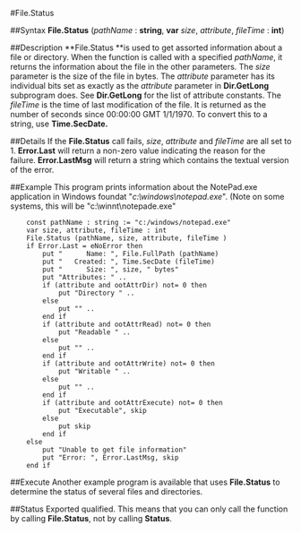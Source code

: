 
#File.Status

##Syntax
**File.Status** (*pathName* : **string**, **var** *size*, *attribute*, *fileTime* : **int**)

##Description
**File.Status **is used to get assorted information about a file or directory. When the function is called with a specified *pathName*, it returns the information about the file in the other parameters.
The *size* parameter is the size of the file in bytes. 
The *attribute* parameter has its individual bits set as exactly as the *attribute* parameter in **Dir.GetLong** subprogram does. See **Dir.GetLong** for the list of attribute constants.
The *fileTime* is the time of last modification of the file. It is returned as the number of seconds since 00:00:00 GMT 1/1/1970. To convert this to a string, use **Time.SecDate.**

##Details
If the **File.Status** call fails, *size*, *attribute* and *fileTime* are all set to 1. **Error.Last** will return a non-zero value indicating the reason for the failure. **Error.LastMsg** will return a string which contains the textual version of the error.

##Example
This program prints information about the NotePad.exe application in Windows foundat "*c:\windows\notepad.exe*". (Note on some systems, this will be "c:\winnt\notepade.exe"

        const pathName : string := "c:/windows/notepad.exe"
        var size, attribute, fileTime : int
        File.Status (pathName, size, attribute, fileTime )
        if Error.Last = eNoError then
            put "      Name: ", File.FullPath (pathName)
            put "   Created: ", Time.SecDate (fileTime)
            put "      Size: ", size, " bytes"
            put "Attributes: " ..
            if (attribute and ootAttrDir) not= 0 then
                put "Directory " ..
            else
                put "" ..
            end if
            if (attribute and ootAttrRead) not= 0 then
                put "Readable " ..
            else
                put "" ..
            end if
            if (attribute and ootAttrWrite) not= 0 then
                put "Writable " ..
            else
                put "" ..
            end if
            if (attribute and ootAttrExecute) not= 0 then
                put "Executable", skip
            else
                put skip
            end if
        else
            put "Unable to get file information"
            put "Error: ", Error.LastMsg, skip
        end if
##Execute
Another example program is available that uses **File.Status** to determine the status of several files and directories.

##Status
Exported qualified.
This means that you can only call the function by calling **File.Status**, not by calling **Status**.
